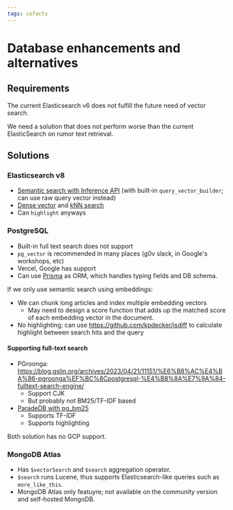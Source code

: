```yaml
---
tags: cofacts
---
```


# Database enhancements and alternatives

## Requirements

The current Elasticsearch v6 does not fulfill the future need of vector search.

We need a solution that does not perform worse than the current ElasticSearch on rumor text retrieval.

## Solutions

### Elasticsearch v8

- [Semantic search with Inference API](https://www.elastic.co/guide/en/elasticsearch/reference/8.12/semantic-search-inference.html) (with built-in `query_vector_builder`; can use raw query vector instead)
- [Dense vector](https://www.elastic.co/guide/en/elasticsearch/reference/8.12/dense-vector.html) and [kNN search](https://www.elastic.co/guide/en/elasticsearch/reference/8.12/search-search.html#search-api-knn)
- Can `highlight` anyways

### PostgreSQL

- Built-in full text search does not support
- `pg_vector` is recommended in many places (g0v slack, in Google's workshops, etc)
- Vercel, Google has support
- Can use [Prisma](https://www.prisma.io/) as ORM, which handles typing fields and DB schema.

If we only use semantic search using embeddings:
- We can chunk long articles and index multiple embedding vectors
    - May need to design a score function that adds up the matched score of each embedding vector in the document.
- No highlighting; can use  https://github.com/kpdecker/jsdiff to calculate highlight between search hits and the query


#### Supporting full-text search

- PGroonga: https://blog.gslin.org/archives/2023/04/21/11151/%E6%B8%AC%E4%BA%86-pgroonga%EF%BC%8Cpostgresql-%E4%B8%8A%E7%9A%84-fulltext-search-engine/
    - Support CJK
    - But probably not BM25/TF-IDF based
- [ParadeDB with pg_bm25](https://news.ycombinator.com/item?id=37809126)
    - Supports TF-IDF
    - Supports highlighting
    
Both solution has no GCP support.

### MongoDB Atlas

- Has `$vectorSearch` and `$search` aggregation operator.
- `$search` runs Lucene, thus supports Elasticsearch-like queries such as `more_like_this`.
- MongoDB Atlas only featuyre; not available on the community version and self-hosted MongoDB.
